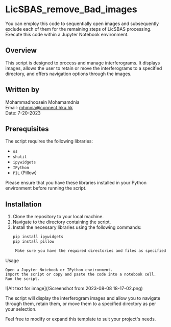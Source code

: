 # LicSBAS_remove_Bad_images


You can employ this code to sequentially open images and subsequently exclude each of them for the remaining steps of LicSBAS processing. Execute this code within a Jupyter Notebook environment.

## Overview
This script is designed to process and manage interferograms. It displays images, allows the user to retain or move the interferograms to a specified directory, and offers navigation options through the images.

## Written by
Mohammadhoosein Mohamamdnia  
Email: mhmnia@connect.hku.hk  
Date: 7-20-2023

## Prerequisites
The script requires the following libraries:

- `os`
- `shutil`
- `ipywidgets`
- `IPython`
- `PIL` (Pillow)

Please ensure that you have these libraries installed in your Python environment before running the script.

## Installation
1. Clone the repository to your local machine.
2. Navigate to the directory containing the script.
3. Install the necessary libraries using the following commands:
   ```bash
   pip install ipywidgets
   pip install pillow

    Make sure you have the required directories and files as specified in the script (base_dir, bad_ifgs_dir, etc.).

Usage

    Open a Jupyter Notebook or IPython environment.
    Import the script or copy and paste the code into a notebook cell.
    Run the script.

![Alt text for image](/Screenshot from 2023-08-08 18-17-02.png)

The script will display the interferogram images and allow you to navigate through them, retain them, or move them to a specified directory as per your selection.


Feel free to modify or expand this template to suit your project's needs.
